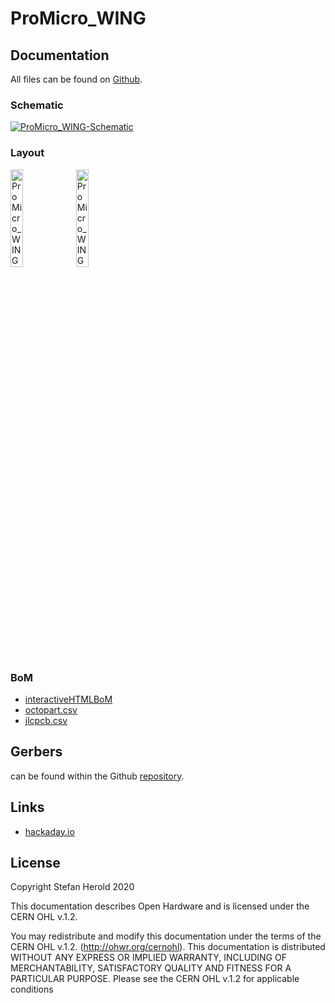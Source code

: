 # ProMicro_WING

## Documentation
All files can be found on [Github](https://github.com/nerdyscout/ProMicro/tree/master/WING).

### Schematic
[![ProMicro_WING-Schematic](docs/img/ProMicro_WING-schematic.svg)](docs/ProMicro_WING-schematic.pdf)

### Layout
<a href="docs/ProMicro_WING-documentation.pdf"><img src="docs/img/ProMicro_WING-top.svg" alt="ProMicro_WING-top" width="20%"/></a>
<a href="docs/ProMicro_WING-documentation.pdf"><img src="docs/img/ProMicro_WING-bottom.svg" alt="ProMicro_WING-bottom" width="20%"/></a>

### BoM
  * [interactiveHTMLBoM](https://nerdyscout.github.io/ProMicro/WING/docs/bom/ProMicro_WING-ibom.html)
  * [octopart.csv](docs/bom/ProMicro_WING-bom_octopart.csv)
  * [jlcpcb.csv](gerbers/ProMicro_WING-bom_jlcpcb.csv)

## Gerbers
can be found within the Github [repository](gerbers).

## Links
  * [hackaday.io](https://hackaday.io/project/171898-promicro)

## License
Copyright Stefan Herold 2020

This documentation describes Open Hardware and is licensed under the CERN OHL v.1.2.

You may redistribute and modify this documentation under the terms of the CERN OHL v.1.2. (http://ohwr.org/cernohl). This documentation is distributed WITHOUT ANY EXPRESS OR IMPLIED WARRANTY, INCLUDING OF MERCHANTABILITY, SATISFACTORY QUALITY AND FITNESS FOR A PARTICULAR PURPOSE. Please see the CERN OHL v.1.2 for applicable conditions

